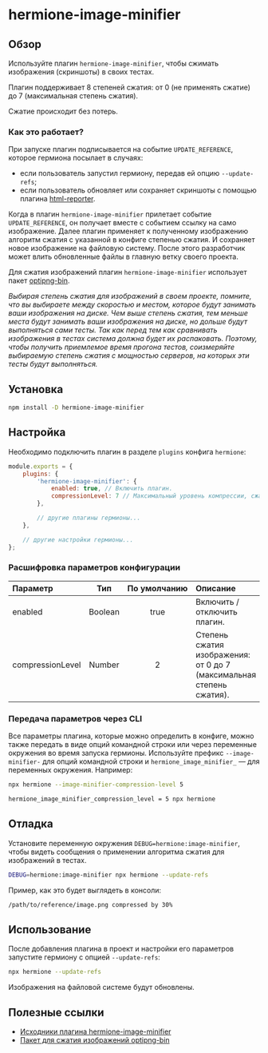 # hermione-image-minifier

## Обзор

Используйте плагин `hermione-image-minifier`, чтобы сжимать изображения (скриншоты) в своих тестах.

Плагин поддерживает 8 степеней сжатия: от 0 (не применять сжатие) до 7 (максимальная степень сжатия).

Сжатие происходит без потерь.

### Как это работает?

При запуске плагин подписывается на событие `UPDATE_REFERENCE`, которое гермиона посылает в случаях:
* если пользователь запустил гермиону, передав ей опцию `--update-refs`;
* если пользователь обновляет или сохраняет скриншоты с помощью плагина [html-reporter][html-reporter].

Когда в плагин `hermione-image-minifier` прилетает событие `UPDATE_REFERENCE`, он получает вместе с событием ссылку на само изображение. Далее плагин применяет к полученному изображению алгоритм сжатия с указанной в конфиге степенью сжатия. И сохраняет новое изображение на файловую систему. После этого разработчик может влить обновленные файлы в главную ветку своего проекта.

Для сжатия изображений плагин `hermione-image-minifier` использует пакет [optipng-bin][optipng-bin].

_Выбирая степень сжатия для изображений в своем проекте, помните, что вы выбираете между скоростью и местом, которое будут занимать ваши изображения на диске. Чем выше степень сжатия, тем меньше места будут занимать ваши изображения на диске, но дольше будут выполняться сами тесты. Так как перед тем как сравнивать изображения в тестах система должна будет их распаковать. Поэтому, чтобы получить приемлемое время прогона тестов, соизмеряйте выбираемую степень сжатия с мощностью серверов, на которых эти тесты будут выполняться._

## Установка

```bash
npm install -D hermione-image-minifier
```

## Настройка

Необходимо подключить плагин в разделе `plugins` конфига `hermione`:

```javascript
module.exports = {
    plugins: {
        'hermione-image-minifier': {
            enabled: true, // Включить плагин.
            compressionLevel: 7 // Максимальный уровень компрессии, сжатие займет какое-то время
        },

        // другие плагины гермионы...
    },

    // другие настройки гермионы...
};
```

### Расшифровка параметров конфигурации

| **Параметр** | **Тип** | **По&nbsp;умолчанию** | **Описание** |
| :--- | :---: | :---: | :--- |
| enabled | Boolean | true | Включить / отключить плагин. |
| compressionLevel | Number | 2 | Степень сжатия изображения: от 0 до 7 (максимальная степень сжатия). |

### Передача параметров через CLI

Все параметры плагина, которые можно определить в конфиге, можно также передать в виде опций командной строки или через переменные окружения во время запуска гермионы. Используйте префикс `--image-minifier-` для опций командной строки и `hermione_image_minifier_` &mdash; для переменных окружения. Например:

```bash
npx hermione --image-minifier-compression-level 5
```

```bash
hermione_image_minifier_compression_level = 5 npx hermione
```

## Отладка

Установите переменную окружения `DEBUG=hermione:image-minifier`, чтобы видеть сообщения о применении алгоритма сжатия для изображений в тестах.

```bash
DEBUG=hermione:image-minifier npx hermione --update-refs
```

Пример, как это будет выглядеть в консоли:

```bash
/path/to/reference/image.png compressed by 30%
```

## Использование

После добавления плагина в проект и настройки его параметров запустите гермиону с опцией `--update-refs`:

```bash
npx hermione --update-refs
```

Изображения на файловой системе будут обновлены.

## Полезные ссылки

* [Исходники плагина hermione-image-minifier][hermione-image-minifier]
* [Пакет для сжатия изображений optipng-bin][optipng-bin]

[hermione-image-minifier]: https://github.com/gemini-testing/hermione-image-minifier/
[html-reporter]: https://docs.yandex-team.ru/hermione/plugins/html-reporter
[optipng-bin]: https://www.npmjs.com/package/optipng-bin
